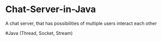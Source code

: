 # Chat-Server-in-Java
A chat server, that has possibilities of multiple users interact each other

#Java (Thread, Socket, Stream)
